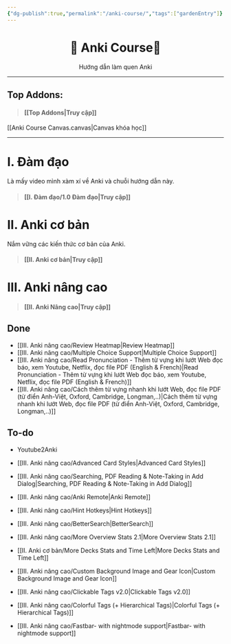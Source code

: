 ```yaml
---
{"dg-publish":true,"permalink":"/anki-course/","tags":["gardenEntry"]}
---
```


# <center>🌟 Anki Course🌟</center>
<center>Hướng dẫn làm quen Anki</center>

___

## Top Addons:
> #### [[Top Addons\|Truy cập]]

[[Anki Course Canvas.canvas|Canvas khóa học]]
___



# I. Đàm đạo
Là mấy video mình xàm xí về Anki và chuỗi hướng dẫn này.
>#### [[I. Đàm đạo/1.0 Đàm đạo\|Truy cập]]

# II. Anki cơ bản
Nắm vững các kiến thức cơ bản của Anki.
>#### [[II. Anki cơ bản\|Truy cập]]



# III. Anki nâng cao
>#### [[II. Anki Nâng cao\|Truy cập]]

## Done
- [[III. Anki nâng cao/Review Heatmap\|Review Heatmap]]
- [[III. Anki nâng cao/Multiple Choice Support\|Multiple Choice Support]]
- [[III. Anki nâng cao/Read Pronunciation - Thêm từ vựng khi lướt Web đọc báo, xem Youtube, Netflix, đọc file PDF (English & French)\|Read Pronunciation - Thêm từ vựng khi lướt Web đọc báo, xem Youtube, Netflix, đọc file PDF (English & French)]] 
- [[III. Anki nâng cao/Cách thêm từ vựng nhanh khi lướt Web, đọc file PDF (từ điển Anh-Việt, Oxford, Cambridge, Longman,..)\|Cách thêm từ vựng nhanh khi lướt Web, đọc file PDF (từ điển Anh-Việt, Oxford, Cambridge, Longman,..)]]


## To-do
- Youtube2Anki

- [[III. Anki nâng cao/Advanced Card Styles\|Advanced Card Styles]]
- [[III. Anki nâng cao/Searching, PDF Reading & Note-Taking in Add Dialog\|Searching, PDF Reading & Note-Taking in Add Dialog]]
- [[III. Anki nâng cao/Anki Remote\|Anki Remote]]
- [[III. Anki nâng cao/Hint Hotkeys\|Hint Hotkeys]]
- [[III. Anki nâng cao/BetterSearch\|BetterSearch]]
- [[III. Anki nâng cao/More Overview Stats 2.1\|More Overview Stats 2.1]]
- [[II. Anki cơ bản/More Decks Stats and Time Left\|More Decks Stats and Time Left]]
- [[III. Anki nâng cao/Custom Background Image and Gear Icon\|Custom Background Image and Gear Icon]]
- [[III. Anki nâng cao/Clickable Tags v2.0\|Clickable Tags v2.0]]
- [[III. Anki nâng cao/Colorful Tags (+ Hierarchical Tags)\|Colorful Tags (+ Hierarchical Tags)]]
- [[III. Anki nâng cao/Fastbar- with nightmode support\|Fastbar- with nightmode support]]
